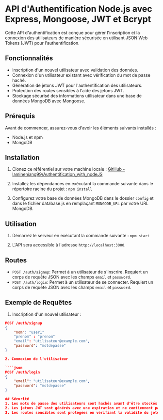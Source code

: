 # API d'Authentification Node.js avec Express, Mongoose, JWT et Bcrypt

Cette API d'authentification est conçue pour gérer l'inscription et la connexion des utilisateurs de manière sécurisée en utilisant JSON Web Tokens (JWT) pour l'authentification.

## Fonctionnalités

- Inscription d'un nouvel utilisateur avec validation des données.
- Connexion d'un utilisateur existant avec vérification du mot de passe haché.
- Génération de jetons JWT pour l'authentification des utilisateurs.
- Protection des routes sensibles à l'aide des jetons JWT.
- Stockage sécurisé des informations utilisateur dans une base de données MongoDB avec Mongoose.

## Prérequis

Avant de commencer, assurez-vous d'avoir les éléments suivants installés :

- Node.js et npm
- MongoDB

## Installation

1. Clonez ce référentiel sur votre machine locale : [GitHub - lamineniang99/Authentification_with_nodeJS](https://github.com/lamineniang99/Authentification_with_nodeJS)

2. Installez les dépendances en exécutant la commande suivante dans le répertoire racine du projet : `npm install`

3. Configurez votre base de données MongoDB dans le dossier `config` et dans le fichier database.js en remplaçant `MONGODB_URL` par votre URL MongoDB.

## Utilisation

1. Démarrez le serveur en exécutant la commande suivante : `npm start`

2. L'API sera accessible à l'adresse `http://localhost:3000`.

## Routes

- `POST /auth/signup`: Permet à un utilisateur de s'inscrire. Requiert un corps de requête JSON avec les champs `email` et `password`.
- `POST /auth/login`: Permet à un utilisateur de se connecter. Requiert un corps de requête JSON avec les champs `email` et `password`.

## Exemple de Requêtes

1. Inscription d'un nouvel utilisateur :

```json
POST /auth/signup
{
    "nom": "user1"
    "prenom" : "prenom"
    "email": "utilisateur@example.com",
    "password": "motdepasse"
}

2. Connexion de l'utilisateur

````json
POST /auth/login
{
    "email": "utilisateur@example.com",
    "password": "motdepasse"
}

## Sécurité
1. Les mots de passe des utilisateurs sont hachés avant d'être stockés dans la base de données.
2. Les jetons JWT sont générés avec une expiration et ne contiennent pas de données sensibles.
3. Les routes sensibles sont protégées en vérifiant la validité du jeton JWT.
